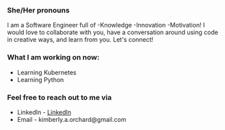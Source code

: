 

<h3>She/Her pronouns</h3>

<p>I am a Software Engineer full of -Knowledge -Innovation -Motivation! I would love to collaborate with you, have a conversation around using code in creative ways, and learn from you. Let's connect!</p>

<h3>What I am working on now:</h3>
<ul>
  <li>Learning Kubernetes</li>
  <li>Learning Python</li>
</ul>
<h3>Feel free to reach out to me via</h3>
<ul>
  <li>LinkedIn - <a href="https://www.linkedin.com/in/kimberly-orchard-she-her">LinkedIn</a></li>
  <li>Email - kimberly.a.orchard@gmail.com</li>
</ul>


